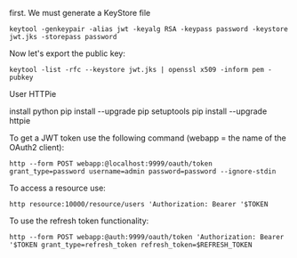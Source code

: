 first. We must generate a KeyStore file
```
keytool -genkeypair -alias jwt -keyalg RSA -keypass password -keystore jwt.jks -storepass password
```
Now let's export the public key:
```
keytool -list -rfc --keystore jwt.jks | openssl x509 -inform pem -pubkey
```

User HTTPie

install python
pip install --upgrade pip setuptools
pip install --upgrade httpie

To get a JWT token use the following command (webapp = the name of the OAuth2 client):
```
http --form POST webapp:@localhost:9999/oauth/token grant_type=password username=admin password=password --ignore-stdin

```

To access a resource use:
```
http resource:10000/resource/users 'Authorization: Bearer '$TOKEN
```
To use the refresh token functionality:

```
http --form POST webapp:@auth:9999/oauth/token 'Authorization: Bearer '$TOKEN grant_type=refresh_token refresh_token=$REFRESH_TOKEN

```